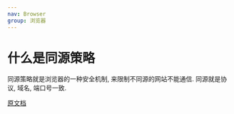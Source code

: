 ```yaml
---
nav: Browser
group: 浏览器
---
```

# 什么是同源策略

同源策略就是浏览器的一种安全机制, 来限制不同源的网站不能通信. 同源就是协议, 域名, 端口号一致.

[原文档](https://www.yuque.com/silence1224/zvw0fi/kcado0#5bc09543)
